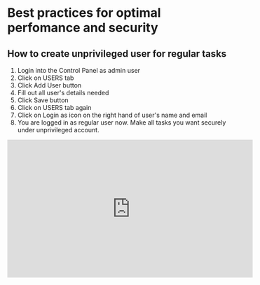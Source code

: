 # Best practices for optimal perfomance and security

## How to create unprivileged user for regular tasks

1. Login into the Control Panel as admin user
1. Click on USERS tab
1. Click Add User button
1. Fill out all user's details needed
1. Click Save button
1. Click on USERS tab again
1. Click on Login as icon on the right hand of user's name and email
1. You are logged in as regular user now. Make all tasks you want securely under unprivileged account.

<iframe width="560" height="315" src="https://www.youtube.com/embed/FY4l7qQeKHk" title="YouTube video player" frameborder="0" allow="accelerometer; autoplay; clipboard-write; encrypted-media; gyroscope; picture-in-picture" allowfullscreen></iframe>
